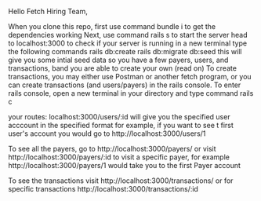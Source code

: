 Hello Fetch Hiring Team,

When you clone this repo, first use command bundle i to get the dependencies working
Next, use command rails s to start the server
head to localhost:3000 to check if your server is running
in a new terminal type the following commands
rails db:create
rails db:migrate db:seed
this will give you some intial seed data so you have a few payers, users, and transactions, band  you are able to create your own (read on)
To create transactions, you may either use Postman or another fetch program, or you can create transactions (and users/payers) in the rails console. To enter rails console, open a new terminal in your directory and type command rails c

your routes:
localhost:3000/users/:id will give you the specified user acccount in the specified format for example, if you want to see t first user's account you would go to http://localhost:3000/users/1


To see all the payers, go to 
http://localhost:3000/payers/
or visit http://localhost:3000/payers/:id to visit a specific payer, for example http://localhost:3000/payers/1 would take you to the first Payer account

To see the transactions visit http://localhost:3000/transactions/
or for specific transactions http://localhost:3000/transactions/:id
